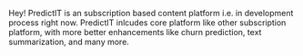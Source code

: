 Hey! 
PredictIT is an subscription based content platform i.e. in development process right now. 
PredictIT inlcudes core platform like other subscription platform, with more better enhancements like churn prediction, text summarization, and many more.
